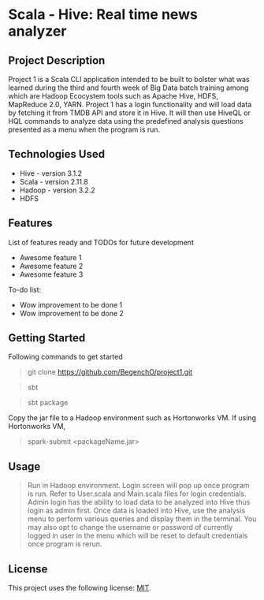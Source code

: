 # Scala - Hive: Real time news analyzer

## Project Description

Project 1 is a Scala CLI application intended to be built to bolster what was learned during the third and fourth week of Big Data batch training among which are Hadoop Ecocystem tools such as Apache Hive, HDFS, MapReduce 2.0, YARN.
Project 1 has a login functionality and will load data by fetching it from TMDB API and store it in Hive. It will then use HiveQL or HQL commands to analyze data using the predefined analysis questions presented as a menu when the program is run.

## Technologies Used

* Hive - version 3.1.2
* Scala - version 2.11.8
* Hadoop - version 3.2.2
* HDFS

## Features

List of features ready and TODOs for future development
* Awesome feature 1
* Awesome feature 2
* Awesome feature 3

To-do list:
* Wow improvement to be done 1
* Wow improvement to be done 2

## Getting Started

Following commands to get started
> git clone https://github.com/BegenchO/project1.git

> sbt

> sbt package

Copy the jar file to a Hadoop environment such as Hortonworks VM.
If using Hortonworks VM,
> spark-submit <packageName.jar>

## Usage

> Run in Hadoop environment. Login screen will pop up once program is run. Refer to User.scala and Main.scala files for login credentials. Admin login has the ability to load data to be analyzed into Hive thus login as admin first. Once data is loaded into Hive, use the analysis menu to perform various queries and display them in the terminal. You may also opt to change the username or password of currently logged in user in the menu which will be reset to default credentials once program is rerun.

## License

This project uses the following license: [MIT](https://opensource.org/licenses/MIT).
